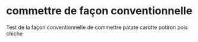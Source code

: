 # commettre de façon conventionnelle
Test de la façon conventionnelle de commettre
patate
carotte
potiron
pois chiche